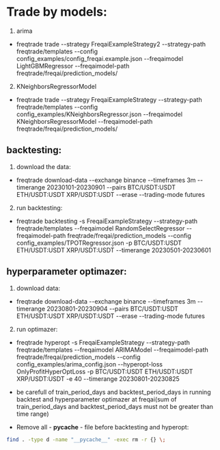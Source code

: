 # Trade by models:
1. arima
- freqtrade trade --strategy FreqaiExampleStrategy2 --strategy-path freqtrade/templates --config config_examples/config_freqai.example.json --freqaimodel LightGBMRegressor --freqaimodel-path freqtrade/freqai/prediction_models/ 

2. KNeighborsRegressorModel
- freqtrade trade --strategy FreqaiExampleStrategy --strategy-path freqtrade/templates --config config_examples/KNeighborsRegressor.json --freqaimodel KNeighborsRegressorModel --freqaimodel-path freqtrade/freqai/prediction_models/ 

## backtesting:
1. download the data:
- freqtrade download-data --exchange binance --timeframes 3m  --timerange 20230101-20230901 --pairs BTC/USDT:USDT ETH/USDT:USDT XRP/USDT:USDT  --erase --trading-mode futures

2. run backtesting:
- freqtrade backtesting -s FreqaiExampleStrategy --strategy-path freqtrade/templates  --freqaimodel RandomSelectRegressor --freqaimodel-path freqtrade/freqai/prediction_models --config config_examples/TPOTRegressor.json  -p BTC/USDT:USDT ETH/USDT:USDT XRP/USDT:USDT  --timerange 20230501-20230601


## hyperparameter optimazer:
1. download data:
- freqtrade download-data --exchange binance --timeframes 3m  --timerange 20230801-20230904 --pairs BTC/USDT:USDT ETH/USDT:USDT XRP/USDT:USDT  --erase --trading-mode futures
2. run optimazer:

-  freqtrade hyperopt -s FreqaiExampleStrategy --strategy-path freqtrade/templates  --freqaimodel ARIMAModel --freqaimodel-path freqtrade/freqai/prediction_models --config config_examples/arima_config.json --hyperopt-loss OnlyProfitHyperOptLoss -p BTC/USDT:USDT ETH/USDT:USDT XRP/USDT:USDT -e 40 --timerange 20230801-20230825


* be carefull of train_period_days and backtest_period_days in running backtest and hyperparameter optimazer at freqai(sum of train_period_days and backtest_period_days must not be greater than time range)

* Remove all - __pycache__ - file before backtesting and hyperopt:

```bash
find . -type d -name "__pycache__" -exec rm -r {} \;
```
